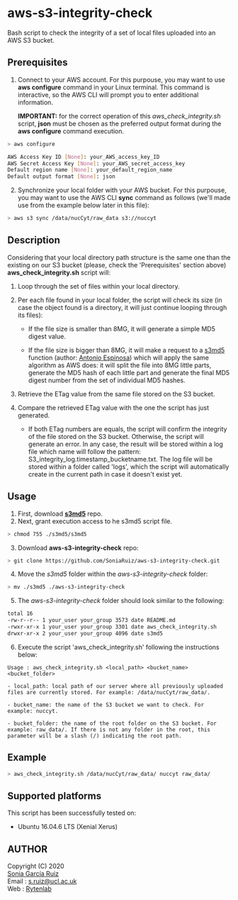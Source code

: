 # aws-s3-integrity-check

Bash script to check the integrity of a set of local files uploaded into an AWS S3 bucket.

## Prerequisites

1. Connect to your AWS account. For this purpouse, you may want to use **aws configure** command in your Linux terminal. This command is interactive, so the AWS CLI will prompt you to enter additional information.

   **IMPORTANT:** for the correct operation of this *aws_check_integrity.sh* script, **json** must be chosen as the preferred output format during the **aws configure** command execution.

```sh
> aws configure 

AWS Access Key ID [None]: your_AWS_access_key_ID 
AWS Secret Access Key [None]: your_AWS_secret_access_key 
Default region name [None]: your_default_region_name 
Default output format [None]: json 
```

2. Synchronize your local folder with your AWS bucket. For this purpouse, you may want to use the AWS CLI **sync** command as follows (we'll made use from the example below later in this file):

```sh
> aws s3 sync /data/nucCyt/raw_data s3://nuccyt 
```

## Description

Considering that your local directory path structure is the same one than the existing on our S3 bucket (please, check the 'Prerequisites' section above) **aws_check_integrity.sh** script will:

1. Loop through the set of files within your local directory.

2. Per each file found in your local folder, the script will check its size (in case the object found is a directory, it will just continue looping through its files):

   * If the file size is smaller than 8MG, it will generate a simple MD5 digest value.

   * If the file size is bigger than 8MG, it will make a request to a [s3md5](https://github.com/antespi/s3md5) function (author: [Antonio Espinosa](https://github.com/antespi)) which will apply the same algorithm as AWS does: it will split the file into 8MG little parts, generate the MD5 hash of each little part and generate the final MD5 digest number from the set of individual MD5 hashes.

3. Retrieve the ETag value from the same file stored on the S3 bucket.

4. Compare the retrieved ETag value with the one the script has just generated.

   * If both ETag numbers are equals, the script will confirm the integrity of the file stored on the S3 bucket. Otherwise, the script will generate an error. In any case, the result will be stored within a log file which name will follow the pattern: S3_integrity_log.timestamp_bucketname.txt. The log file will be stored within a folder called 'logs', which the script will automatically create in the current path in case it doesn't exist yet.


## Usage

1. First, download [**s3md5**](https://github.com/antespi/s3md5) repo.
2. Next, grant execution access to he s3md5 script file.
```sh
> chmod 755 ./s3md5/s3md5
```
3. Download **aws-s3-integrity-check** repo:
```sh
> git clone https://github.com/SoniaRuiz/aws-s3-integrity-check.git
```
4. Move the *s3md5* folder within the *aws-s3-integrity-check* folder:
```sh
> mv ./s3md5 ./aws-s3-integrity-check
```
5. The *aws-s3-integrity-check* folder should look similar to the following:
```sh
total 16
-rw-r--r-- 1 your_user your_group 3573 date README.md
-rwxr-xr-x 1 your_user your_group 3301 date aws_check_integrity.sh
drwxr-xr-x 2 your_user your_group 4096 date s3md5
```
6. Execute the script 'aws_check_integrity.sh' following the instructions below:
```
Usage : aws_check_integrity.sh <local_path> <bucket_name> <bucket_folder>

- local_path: local path of our server where all previously uploaded files are currently stored. For example: /data/nucCyt/raw_data/. 

- bucket_name: the name of the S3 bucket we want to check. For example: nuccyt. 

- bucket_folder: the name of the root folder on the S3 bucket. For example: raw_data/. If there is not any folder in the root, this parameter will be a slash (/) indicating the root path. 
```


## Example

```sh
> aws_check_integrity.sh /data/nucCyt/raw_data/ nuccyt raw_data/
```

## Supported platforms

This script has been successfully tested on:

* Ubuntu 16.04.6 LTS (Xenial Xerus)

## AUTHOR

Copyright (C) 2020<br />
[Sonia García Ruiz](https://github.com/SoniaRuiz)<br />
Email : s.ruiz@ucl.ac.uk<br />
Web   : [Rytenlab](https://rytenlab.com/)

